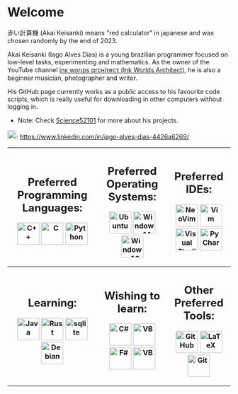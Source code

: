# Welcome

赤い計算機 (Akai Keisanki) means "red calculator" in japanese and was chosen randomly by the end of 2023.

Akai Keisanki (Iago Alves Dias) is a young brazilian programmer focused on low-level tasks, experimenting and mathematics.
As the owner of the YouTube channel [inκ worιᴅs αrcнiτecτ (Ink Worlds Architect)](https://www.youtube.com/@akaikeisanki), he is also a beginner musician, photographer and writer.

His GitHub page currently works as a public access to his favourite code scripts, which is really useful for downloading in other computers without logging in.

- Note: Check [Science52101](https://science52101.github.io/) for more about his projects.

<img src="https://cdn.jsdelivr.net/gh/devicons/devicon/icons/linkedin/linkedin-original.svg" alt="LinkedIn" width="20" heigth="20"/>: https://www.linkedin.com/in/iago-alves-dias-4426a6269/

<table>
<tr>
<th> 
    <h2 align="center">
    Preferred Programming Languages:
    </h2>
    <p align="center">
    <img src="https://cdn.jsdelivr.net/gh/devicons/devicon/icons/cplusplus/cplusplus-original.svg" alt="C++" width="50" heigth="50"/>
    <img src="https://cdn.jsdelivr.net/gh/devicons/devicon/icons/c/c-original.svg" alt="C" width="50" heigth="50"/>
    <img src="https://cdn.jsdelivr.net/gh/devicons/devicon/icons/python/python-original.svg" alt="Python" width="50" heigth="50"/>
    </p>
</th>
<th>
  <h2 align="center">
  Preferred Operating Systems:
  </h2>
  <p align="center">
  <img src="https://cdn.jsdelivr.net/gh/devicons/devicon/icons/ubuntu/ubuntu-original.svg" alt="Ubuntu" width="50" heigth="50"/>
  <img src="https://cdn.jsdelivr.net/gh/devicons/devicon/icons/windows11/windows11-original.svg" alt="Windows 11" width="50" heigth="50"/>
  <img src="https://cdn.jsdelivr.net/gh/devicons/devicon/icons/windows8/windows8-original.svg" alt="Windows 10" width="50" heigth="50"/>
  </p>
</th>
<th>
  <h2 align="center">
  Preferred IDEs:
  </h2>
  <p align="center">
  <img src="https://cdn.jsdelivr.net/gh/devicons/devicon/icons/neovim/neovim-original.svg" alt="NeoVim" width="50" heigth="50"/>
  <img src="https://cdn.jsdelivr.net/gh/devicons/devicon/icons/vim/vim-original.svg" alt="Vim" width="50" heigth="50"/>
  <img src="https://cdn.jsdelivr.net/gh/devicons/devicon/icons/vscode/vscode-original.svg" alt="Visual Studio Code" width="50" heigth="50"/>
  <img src="https://cdn.jsdelivr.net/gh/devicons/devicon/icons/pycharm/pycharm-original.svg" alt="PyCharm" width="50" heigth="50"/>
  </p>
</th>
</tr>
<tr>
<th>
  <h2 align="center">
  Learning:
  </h2>
  <p align="center">
  <img src="https://cdn.jsdelivr.net/gh/devicons/devicon/icons/java/java-original.svg" alt="Java" width="50" heigth="50"/>
  <img src="https://cdn.jsdelivr.net/gh/devicons/devicon/icons/rust/rust-original.svg" alt="Rust" width="50" heigth="50"/>
  <img src="https://cdn.jsdelivr.net/gh/devicons/devicon/icons/sqlite/sqlite-original.svg" alt="sqlite" width="50" heigth="50"/>
  <img src="https://cdn.jsdelivr.net/gh/devicons/devicon/icons/debian/debian-original.svg" alt="Debian" width="50" heigth="50"/>
  </p>
</th>
<th>
  <h2 align="center">
  Wishing to learn:
  </h2>
  <p align="center">
  <img src="https://cdn.jsdelivr.net/gh/devicons/devicon/icons/csharp/csharp-original.svg" alt="C#" width="50" heigth="50"/>
  <img src="https://cdn.jsdelivr.net/gh/devicons/devicon/icons/visualbasic/visualbasic-original.svg" alt="VB" width="50" heigth="50"/>
  <img src="https://cdn.jsdelivr.net/gh/devicons/devicon/icons/fsharp/fsharp-original.svg" alt="F#" width="50" heigth="50"/>
  <img src="https://cdn.jsdelivr.net/gh/devicons/devicon/icons/fortran/fortran-original.svg" alt="VB" width="50" heigth="50"/>
  </p>
</th>
<th>
  <h2 align="center">
  Other Preferred Tools:
  </h2>
  <p align="center">
  <img src="https://cdn.jsdelivr.net/gh/devicons/devicon/icons/github/github-original.svg" alt="Git Hub" width="50" heigth="50"/>
  <img src="https://cdn.jsdelivr.net/gh/devicons/devicon/icons/latex/latex-original.svg" alt="LaTeX" width="50" heigth="50"/>
  <img src="https://cdn.jsdelivr.net/gh/devicons/devicon/icons/git/git-original.svg" alt="Git" width="50" heigth="50"/>
  </p>
</th>
</tr>
</table>
